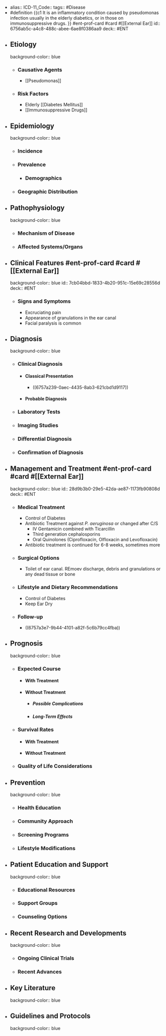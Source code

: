 - alias::
  ICD-11_Code::
  tags:: #Disease
- #definition {{c1 It is an inflammatory condition caused by pseudomonas infection usually in the elderly diabetics, or in those on immunosuppressive drugs.  }} #ent-prof-card  #card #[[External Ear]] 
  id:: 6756ab5c-a4c8-488c-abee-6ae8f0386aa9
  deck:: #ENT
- ## Etiology
  background-color:: blue
	- ### Causative Agents
		- [[Pseudomonas]]
	- ### Risk Factors
		- Elderly [[Diabetes Mellitus]]
		- [[Immunosuppressive Drugs]]
- ## Epidemiology
  background-color:: blue
	- ### Incidence
	- ### Prevalence
		- ### Demographics
	- ### Geographic Distribution
- ## Pathophysiology
  background-color:: blue
	- ### Mechanism of Disease
	- ### Affected Systems/Organs
- ## Clinical Features #ent-prof-card  #card #[[External Ear]] 
  background-color:: blue
  id:: 7cb04bbd-1833-4b20-951c-15e69c28556d
  deck:: #ENT
	- ### Signs and Symptoms
		- Excruciating pain
		- Appearance of granulations in the ear canal
		- Facial paralysis is common
- ## Diagnosis
  background-color:: blue
	- ### Clinical Diagnosis
		- #### Classical Presentation
			- ((6757a239-0aec-4435-8ab3-621cbd1d9117))
		- #### Probable Diagnosis
	- ### Laboratory Tests
	- ### Imaging Studies
	- ### Differential Diagnosis
	- ### Confirmation of Diagnosis
- ## Management and Treatment #ent-prof-card  #card #[[External Ear]] 
  background-color:: blue
  id:: 28d9b3b0-29e5-42da-ae87-1173fb90808d
  deck:: #ENT
	- ### Medical Treatment
		- Control of Diabetes
		- Antibiotic Treatment against *P. aeruginosa* or changed after C/S
			- IV Gentamicin combined with Ticarcillin
			- Third generation cephalosporins
			- Oral Quinolones (Ciprofloxacin, Olfloxacin and Levofloxacin)
		- Antibiotic treatment is continued for 6-8 weeks, sometimes more
	- ### Surgical Options
		- Toilet of ear canal. REmoev discharge, debris and granulations or any dead tissue or bone
	- ### Lifestyle and Dietary Recommendations
		- Control of Diabetes
		- Keep Ear Dry
	- ### Follow-up
		- ((6757a3e7-9b44-4101-a82f-5c6b79cc4fba))
- ## Prognosis
  background-color:: blue
	- ### Expected Course
		- #### With Treatment
		- #### Without Treatment
			- ##### Possible Complications
			- ##### Long-Term Effects
	- ### Survival Rates
		- #### With Treatment
		- #### Without Treatment
	- ### Quality of Life Considerations
- ## Prevention
  background-color:: blue
	- ### Health Education
	- ### Community Approach
	- ### Screening Programs
	- ### Lifestyle Modifications
- ## Patient Education and Support
  background-color:: blue
	- ### Educational Resources
	- ### Support Groups
	- ### Counseling Options
- ## Recent Research and Developments
  background-color:: blue
	- ### Ongoing Clinical Trials
	- ### Recent Advances
- ## Key Literature
  background-color:: blue
- ## Guidelines and Protocols
  background-color:: blue